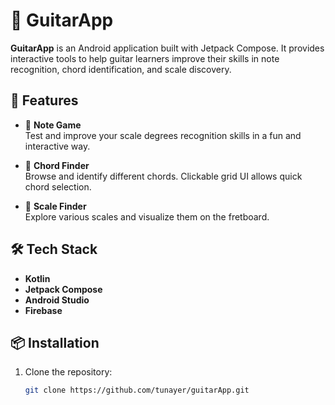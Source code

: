 # 🎸 GuitarApp

**GuitarApp** is an Android application built with Jetpack Compose. It provides interactive tools to help guitar learners improve their skills in note recognition, chord identification, and scale discovery.

## 🚀 Features

- 🎵 **Note Game**  
  Test and improve your scale degrees recognition skills in a fun and interactive way.

- 🎸 **Chord Finder**  
  Browse and identify different chords. Clickable grid UI allows quick chord selection.

- 🎼 **Scale Finder**  
  Explore various scales and visualize them on the fretboard.

## 🛠 Tech Stack

- **Kotlin**
- **Jetpack Compose**
- **Android Studio**
- **Firebase** 

## 📦 Installation

1. Clone the repository:
   ```bash
   git clone https://github.com/tunayer/guitarApp.git
